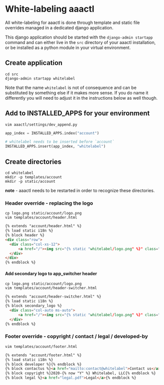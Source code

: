 # White-labeling aaactl

All white-labeling for aaactl is done through template and static file overrides managed in a dedicated django application.

This django application should be started with the `django-admin startapp` command and can either live in the `src` directory of your aaactl installation, or be installed as a python module in your virtual environment.

## Create application 

```
cd src
django-admin startapp whitelabel
```

Note that the name `whitelabel` is not of consequence and can be substituted by something else if it makes more sense. If you do name it differently you will need to adjust it in the instructions below as well though.

## Add to INSTALLED_APPS for your environment

```
vim aaactl/settings/dev_append.py
```

```py
app_index = INSTALLED_APPS.index("account")

# whitelabel needs to be inserted before `account`
INSTALLED_APPS.insert(app_index, "whitelabel")
```

## Create directories

```
cd whitelabel
mkdir -p templates/account
mkdir -p static/account 
```

**note** - aaactl needs to be restarted in order to recognize these directories.

### Header override - replacing the logo

```
cp logo.png static/account/logo.png
vim templates/account/header.html
```

```html
{% extends "account/header.html" %}
{% load static i18n %}
{% block header %}
<div class="row">
  <div class="col-xs-12">
      <a href="/"><img src="{% static "whitelabel/logo.png" %}" class="logo"></a>
  </div>
</div>
{% endblock %}
```

#### Add secondary logo to app_switcher header
```
cp logo.png static/account/logo.png
vim templates/account/header-switcher.html
```

```html
{% extends "account/header-switcher.html" %}
{% load static i18n %}
{% block secondary_logo %}
  <div class="col-auto ms-auto">
      <a href="/"><img src="{% static "whitelabel/logo.png" %}" class="app-logo"></a>
  </div>
{% endblock %}
```

### Footer override - copyright / contact / legal / developed-by

```
vim templates/account/footer.html
```

```html
{% extends "account/footer.html" %}
{% load static i18n %}
{% block developer %}{% endblock %}
{% block contactus %}<a href="mailto:contact@whitelabel">Contact us</a>{% endblock %}
{% block copyright %}2020-{% now "Y" %} Whitelabel, LLC{% endblock %}  
{% block legal %}<a href="legal.pdf">Legal</a>{% endblock %}
```


